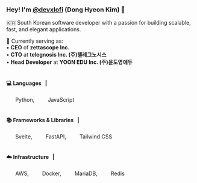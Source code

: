 ### Hey! I'm <a href="https://github.com/devxlofi">@devxlofi</a> (Dong Hyeon Kim) 👋

🇰🇷 South Korean software developer with a passion for building scalable, fast, and elegant applications.

🚀 Currently serving as:  
• **CEO** of **zettascope Inc.**<br/>
• **CTO** at **telegnosis Inc. (주)텔레그노시스**<br/>
• **Head Developer** at **YOON EDU Inc. (주)윤도영에듀**
<br/><br/>

#### 💻 Languages&nbsp;&nbsp;&nbsp;|&nbsp;&nbsp;&nbsp;
<img src="https://upload.wikimedia.org/wikipedia/commons/c/c3/Python-logo-notext.svg" height="16"/>&nbsp;&nbsp;Python,&nbsp;&nbsp;
<img src="https://upload.wikimedia.org/wikipedia/commons/6/6a/JavaScript-logo.png" height="16"/>&nbsp;&nbsp;JavaScript
<br/><br/>
#### 📚 Frameworks & Libraries&nbsp;&nbsp;&nbsp;|&nbsp;&nbsp;&nbsp;
<img src="https://upload.wikimedia.org/wikipedia/commons/thumb/1/1b/Svelte_Logo.svg/1200px-Svelte_Logo.svg.png" height="16"/>&nbsp;&nbsp;Svelte,&nbsp;&nbsp;
<img src="https://fastapi.tiangolo.com/ko/img/favicon.png" height="16"/>&nbsp;&nbsp;FastAPI,&nbsp;&nbsp;
<img src="https://upload.wikimedia.org/wikipedia/commons/thumb/d/d5/Tailwind_CSS_Logo.svg/1200px-Tailwind_CSS_Logo.svg.png" height="16"/>&nbsp;&nbsp;Tailwind CSS
<br/><br/>
#### ☁️ Infrastructure&nbsp;&nbsp;&nbsp;|&nbsp;&nbsp;&nbsp;
<img src="https://upload.wikimedia.org/wikipedia/commons/thumb/9/93/Amazon_Web_Services_Logo.svg/2560px-Amazon_Web_Services_Logo.svg.png" height="16"/>&nbsp;&nbsp;AWS,&nbsp;&nbsp;
<img src="https://www.docker.com/app/uploads/2024/02/cropped-docker-logo-favicon-192x192.png" height="16"/>&nbsp;&nbsp;Docker,&nbsp;&nbsp;
<img src="https://cdn.icon-icons.com/icons2/2699/PNG/512/mariadb_logo_icon_170968.png" height="16"/>&nbsp;&nbsp;MariaDB,&nbsp;&nbsp;
<img src="https://cdn4.iconfinder.com/data/icons/redis-2/1451/Untitled-2-512.png" height="16"/>&nbsp;&nbsp;Redis
